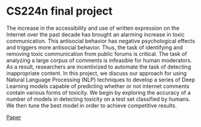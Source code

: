 # CS224n final project

The increase in the accessibility and use of written expression on the Internet over the past decade has brought an alarming increase in toxic communication. This antisocial behavior has negative psychological effects and triggers more antisocial behavior. Thus, the task of identifying and removing toxic communication from public forums is critical. The task of analyzing a large corpus of comments is infeasible for human moderators. As a result, researchers are incentivized to automate the task of detecting inappropriate content. In this project, we discuss our approach for using Natural Language Processing (NLP) techniques to develop a series of Deep Learning models capable of predicting whether or not internet comments contain various forms of toxicity. We begin by exploring the accuracy of a number of models in detecting toxicity on a test set classified by humans. We then tune the best model in order to achieve competitive results.

[Paper](deep-learning-approaches.pdf)
